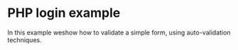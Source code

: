 # PHP login example
In this example weshow how to validate a simple form, using auto-validation techniques.
